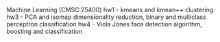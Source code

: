 Machine Learning (CMSC 25400)
hw1 - kmeans and kmean++ clustering
hw3 - PCA and isomap dimensionality reduction, binary and multiclass perceptron classification 
hw4 - Viola Jones face detection algorithm, boosting and classification
